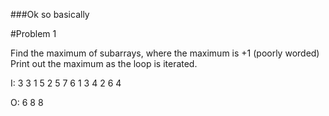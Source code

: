 ###Ok so basically

#Problem 1

Find the maximum of subarrays, where the maximum is +1 (poorly worded)
Print out the maximum as the loop is iterated.

I:
3
3
1 5 2
5
7 6 1 3 4
2 
6 4

O:
6
8
8
